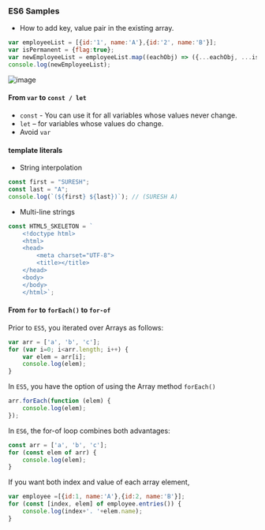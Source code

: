 ### ES6 Samples

* How to add key, value pair in the existing array.

```javascript
var employeeList = [{id:'1', name:'A'},{id:'2', name:'B'}];
var isPermanent = {flag:true};
var newEmployeeList = employeeList.map((eachObj) => ({...eachObj, ...isPermanent}));
console.log(newEmployeeList);
```

![image](https://user-images.githubusercontent.com/6780840/49143435-077e7b00-f321-11e8-8a8c-88e3ba66fe67.png)

#### From `var` to `const / let`

* `const` - You can use it for all variables whose values never change.
* `let` – for variables whose values do change.
* Avoid `var`

#### template literals
* String interpolation

```javascript
const first = "SURESH";
const last = "A";
console.log(`(${first} ${last})`); // (SURESH A)
```

* Multi-line strings

```javascript
const HTML5_SKELETON = `
    <!doctype html>
    <html>
    <head>
        <meta charset="UTF-8">
        <title></title>
    </head>
    <body>
    </body>
    </html>`;
```


#### From `for` to `forEach()` to `for-of`

Prior to `ES5`, you iterated over Arrays as follows:

```javascript
var arr = ['a', 'b', 'c'];
for (var i=0; i<arr.length; i++) {
    var elem = arr[i];
    console.log(elem);
}
```

In `ES5`, you have the option of using the Array method `forEach()`

```javascript
arr.forEach(function (elem) {
    console.log(elem);
});
```

In `ES6`, the for-of loop combines both advantages:

```javascript
const arr = ['a', 'b', 'c'];
for (const elem of arr) {
    console.log(elem);
}
```

If you want both index and value of each array element, 

```javascript
var employee =[{id:1, name:'A'},{id:2, name:'B'}];
for (const [index, elem] of employee.entries()) {
    console.log(index+'. '+elem.name);
}
```
